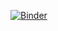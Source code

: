[![Binder](https://mybinder.org/badge_logo.svg)](https://mybinder.org/v2/gh/rob-at-git/jupyter-test/main?filepath=grad-div-rot.ipynb)
